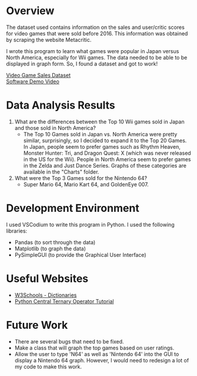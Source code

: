# Overview
The dataset used contains information on the sales and user/critic scores for video games that were sold before 2016. This information was obtained by scraping the website Metacritic.  

I wrote this program to learn what games were popular in Japan versus North America, especially for Wii games. The data needed to be able to be displayed in graph form. So, I found a dataset and got to work!

[Video Game Sales Dataset](https://www.kaggle.com/rush4ratio/video-game-sales-with-ratings)  
[Software Demo Video](https://youtu.be/FjRroXOOmxo)

# Data Analysis Results
1. What are the differences between the Top 10 Wii games sold in Japan and those sold in North America?
    * The Top 10 Games sold in Japan vs. North America were pretty similar, surprisingly, so I decided to expand it to the Top 20 Games. In Japan, people seem to prefer games such as Rhythm Heaven, Monster Hunter: Tri, and Dragon Quest: X (which was never released in the US for the Wii). People in North America seem to prefer games in the Zelda and Just Dance Series. Graphs of these categories are available in the "Charts" folder.
2. What were the Top 3 Games sold for the Nintendo 64?
    * Super Mario 64, Mario Kart 64, and GoldenEye 007.

# Development Environment
I used VSCodium to write this program in Python. I used the following libraries:
* Pandas (to sort through the data)
* Matplotlib (to graph the data)
* PySimpleGUI (to provide the Graphical User Interface)

# Useful Websites
* [W3Schools - Dictionaries](https://www.w3schools.com/python/python_dictionaries.asp)
* [Python Central Ternary Operator Tutorial](https://www.pythoncentral.io/one-line-if-statement-in-python-ternary-conditional-operator/)

# Future Work
* There are several bugs that need to be fixed.
* Make a class that will graph the top games based on user ratings.
* Allow the user to type 'N64' as well as 'Nintendo 64' into the GUI to display a Nintendo 64 graph. However, I would need to redesign a lot of my code to make this work.
